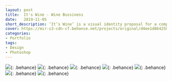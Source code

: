 ```yaml
---
layout: post
title:  It's Wine - Wine Bussiness
date:   2019-11-05
short_description: ‘It’s Wine’ is a visual identity proposal for a company that operates in the wine trade.
cover: https://mir-s3-cdn-cf.behance.net/projects/original/d4ee1d86425833.Y3JvcCwxMDIyLDgwMCwwLDA.jpg
categories:
- Portfolio
tags:
- Design
- Photoshop
---
```


![](https://mir-s3-cdn-cf.behance.net/project_modules/fs/2c161286425833.5d991042bd686.jpg){: .behance}
![](https://mir-s3-cdn-cf.behance.net/project_modules/fs/cd589986425833.5d991042bca74.jpg){: .behance}
![](https://mir-s3-cdn-cf.behance.net/project_modules/fs/daab4e86425833.5d991042bcf6e.jpg){: .behance}
![](https://mir-s3-cdn-cf.behance.net/project_modules/fs/62614586425833.5d991042bc3cb.jpg){: .behance}
![](https://mir-s3-cdn-cf.behance.net/project_modules/fs/79832786425833.5d991042bbd83.jpg){: .behance}
![](https://mir-s3-cdn-cf.behance.net/project_modules/fs/4aa84386425833.5da929170e11a.gif){: .behance}
![](https://mir-s3-cdn-cf.behance.net/project_modules/fs/87f32886425833.5d991042bde85.jpg){: .behance}
